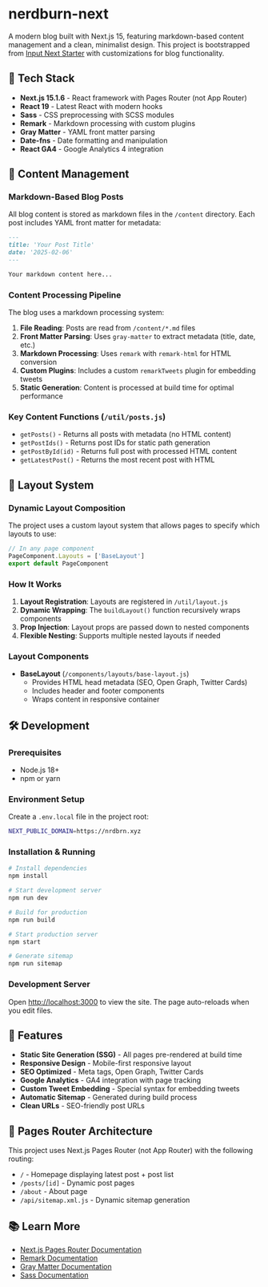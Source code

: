 # nerdburn-next

A modern blog built with Next.js 15, featuring markdown-based content management and a clean, minimalist design. This project is bootstrapped from [Input Next Starter](https://github.com/inputlogic/next-starter) with customizations for blog functionality.

## 🚀 Tech Stack

- **Next.js 15.1.6** - React framework with Pages Router (not App Router)
- **React 19** - Latest React with modern hooks
- **Sass** - CSS preprocessing with SCSS modules
- **Remark** - Markdown processing with custom plugins
- **Gray Matter** - YAML front matter parsing
- **Date-fns** - Date formatting and manipulation
- **React GA4** - Google Analytics 4 integration

## 📝 Content Management

### Markdown-Based Blog Posts

All blog content is stored as markdown files in the `/content` directory. Each post includes YAML front matter for metadata:

```markdown
---
title: 'Your Post Title'
date: '2025-02-06'
---

Your markdown content here...
```

### Content Processing Pipeline

The blog uses a markdown processing system:

1. **File Reading**: Posts are read from `/content/*.md` files
2. **Front Matter Parsing**: Uses `gray-matter` to extract metadata (title, date, etc.)
3. **Markdown Processing**: Uses `remark` with `remark-html` for HTML conversion
4. **Custom Plugins**: Includes a custom `remarkTweets` plugin for embedding tweets
5. **Static Generation**: Content is processed at build time for optimal performance

### Key Content Functions (`/util/posts.js`)

- `getPosts()` - Returns all posts with metadata (no HTML content)
- `getPostIds()` - Returns post IDs for static path generation
- `getPostById(id)` - Returns full post with processed HTML content
- `getLatestPost()` - Returns the most recent post with HTML

## 🎨 Layout System

### Dynamic Layout Composition

The project uses a custom layout system that allows pages to specify which layouts to use:

```javascript
// In any page component
PageComponent.Layouts = ['BaseLayout']
export default PageComponent
```

### How It Works

1. **Layout Registration**: Layouts are registered in `/util/layout.js`
2. **Dynamic Wrapping**: The `buildLayout()` function recursively wraps components
3. **Prop Injection**: Layout props are passed down to nested components
4. **Flexible Nesting**: Supports multiple nested layouts if needed

### Layout Components

- **BaseLayout** (`/components/layouts/base-layout.js`)
  - Provides HTML head metadata (SEO, Open Graph, Twitter Cards)
  - Includes header and footer components
  - Wraps content in responsive container

## 🛠️ Development

### Prerequisites

- Node.js 18+ 
- npm or yarn

### Environment Setup

Create a `.env.local` file in the project root:

```bash
NEXT_PUBLIC_DOMAIN=https://nrdbrn.xyz
```

### Installation & Running

```bash
# Install dependencies
npm install

# Start development server
npm run dev

# Build for production
npm run build

# Start production server
npm start

# Generate sitemap
npm run sitemap
```

### Development Server

Open [http://localhost:3000](http://localhost:3000) to view the site. The page auto-reloads when you edit files.

## 📱 Features

- **Static Site Generation (SSG)** - All pages pre-rendered at build time
- **Responsive Design** - Mobile-first responsive layout
- **SEO Optimized** - Meta tags, Open Graph, Twitter Cards
- **Google Analytics** - GA4 integration with page tracking
- **Custom Tweet Embedding** - Special syntax for embedding tweets
- **Automatic Sitemap** - Generated during build process
- **Clean URLs** - SEO-friendly post URLs

## 🎯 Pages Router Architecture

This project uses Next.js Pages Router (not App Router) with the following routing:

- `/` - Homepage displaying latest post + post list
- `/posts/[id]` - Dynamic post pages
- `/about` - About page
- `/api/sitemap.xml.js` - Dynamic sitemap generation

## 📚 Learn More

- [Next.js Pages Router Documentation](https://nextjs.org/docs/pages)
- [Remark Documentation](https://remark.js.org/)
- [Gray Matter Documentation](https://github.com/jonschlinkert/gray-matter)
- [Sass Documentation](https://sass-lang.com/documentation)
